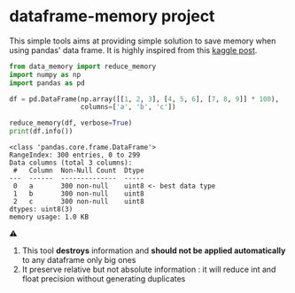# dataframe-memory project

This simple tools aims at providing simple solution to save memory when using pandas' data frame.
It is highly inspired from this [kaggle post](https://www.kaggle.com/gemartin/load-data-reduce-memory-usage).

````python
from data_memory import reduce_memory
import numpy as np
import pandas as pd

df = pd.DataFrame(np.array([[1, 2, 3], [4, 5, 6], [7, 8, 9]] * 100),
                  columns=['a', 'b', 'c'])

reduce_memory(df, verbose=True)
print(df.info())
````
````text
<class 'pandas.core.frame.DataFrame'>
RangeIndex: 300 entries, 0 to 299
Data columns (total 3 columns):
 #   Column  Non-Null Count  Dtype
---  ------  --------------  -----
 0   a       300 non-null    uint8 <- best data type
 1   b       300 non-null    uint8
 2   c       300 non-null    uint8
dtypes: uint8(3)
memory usage: 1.0 KB
````

:warning: 

1. This tool **destroys** information and **should not be applied automatically** to any dataframe only big ones
2. It preserve relative but not absolute information : it will reduce int and float precision without generating duplicates


